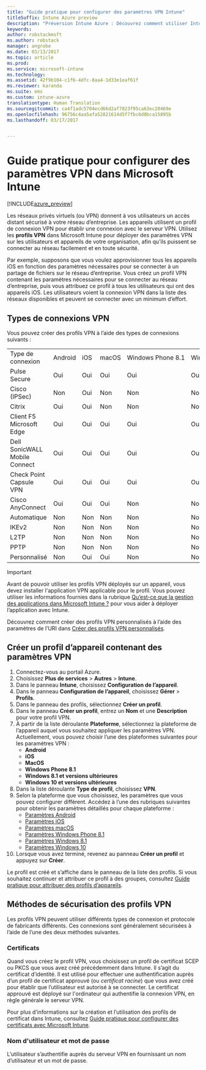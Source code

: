 ```yaml
---
title: "Guide pratique pour configurer des paramètres VPN Intune"
titleSuffix: Intune Azure preview
description: "Préversion Intune Azure : Découvrez comment utiliser Intune pour configurer des connexions VPN sur les appareils que vous gérez."
keywords: 
author: robstackmsft
ms.author: robstack
manager: angrobe
ms.date: 03/13/2017
ms.topic: article
ms.prod: 
ms.service: microsoft-intune
ms.technology: 
ms.assetid: 42f9b104-c1f6-4dfc-8aa4-1d33e1eaf61f
ms.reviewer: karanda
ms.suite: ems
ms.custom: intune-azure
translationtype: Human Translation
ms.sourcegitcommit: ca4f1adc5704ecd66d2af7823f95ca63ec20469e
ms.openlocfilehash: 96756c4aa5afa52821614d5f7fbc6d0bca15895b
ms.lasthandoff: 03/17/2017


---
```


# <a name="how-to-configure-vpn-settings-in-microsoft-intune"></a>Guide pratique pour configurer des paramètres VPN dans Microsoft Intune

[!INCLUDE[azure_preview](../includes/azure_preview.md)]

Les réseaux privés virtuels (ou VPN) donnent à vos utilisateurs un accès distant sécurisé à votre réseau d’entreprise. Les appareils utilisent un profil de connexion VPN pour établir une connexion avec le serveur VPN. Utilisez les **profils VPN** dans Microsoft Intune pour déployer des paramètres VPN sur les utilisateurs et appareils de votre organisation, afin qu’ils puissent se connecter au réseau facilement et en toute sécurité.

Par exemple, supposons que vous voulez approvisionner tous les appareils iOS en fonction des paramètres nécessaires pour se connecter à un partage de fichiers sur le réseau d’entreprise. Vous créez un profil VPN contenant les paramètres nécessaires pour se connecter au réseau d’entreprise, puis vous attribuez ce profil à tous les utilisateurs qui ont des appareils iOS. Les utilisateurs voient la connexion VPN dans la liste des réseaux disponibles et peuvent se connecter avec un minimum d’effort.

## <a name="vpn-connection-types"></a>Types de connexions VPN

Vous pouvez créer des profils VPN à l’aide des types de connexions suivants :

||||||||
|-|-|-|-|-|-|-|
|Type de connexion|Android|iOS|macOS|Windows Phone 8.1|Windows 8.1|Windows 10|
|Pulse Secure|Oui|Oui|Oui|Oui|Oui|Oui|
|Cisco (IPSec)|Non|Oui|Non|Non|Non|Non|
|Citrix|Oui|Oui|Non|Non|Non|Non|
|Client F5 Microsoft Edge|Oui|Oui|Oui|Oui|Oui|Oui|
|Dell SonicWALL Mobile Connect|Oui|Oui|Oui|Oui|Oui|Oui|
|Check Point Capsule VPN|Oui|Oui|Oui|Oui|Oui|Oui|
|Cisco AnyConnect|Oui|Oui|Oui|Non|Non|Non|
|Automatique|Non|Non|Non|Non|Non|Oui|
|IKEv2|Non|Non|Non|Non|Non|Oui|
|L2TP|Non|Non|Non|Non|Non|Oui|
|PPTP|Non|Non|Non|Non|Non|Oui|
|Personnalisé|Non|Oui|Oui|Non|Non|Non|


> [!IMPORTANT]
> Avant de pouvoir utiliser les profils VPN déployés sur un appareil, vous devez installer l'application VPN applicable pour le profil. Vous pouvez utiliser les informations fournies dans la rubrique [Qu’est-ce que la gestion des applications dans Microsoft Intune ?](/intune-azure/manage-apps/what-is-app-management) pour vous aider à déployer l’application avec Intune.  

Découvrez comment créer des profils VPN personnalisés à l’aide des paramètres de l’URI dans [Créer des profils VPN personnalisés](create-custom-vpn-profiles.md).     

## <a name="create-a-device-profile-containing-vpn-settings"></a>Créer un profil d’appareil contenant des paramètres VPN

1. Connectez-vous au portail Azure.
2. Choisissez **Plus de services** > **Autres** > **Intune**.
3. Dans le panneau **Intune**, choisissez **Configuration de l’appareil**.
2. Dans le panneau **Configuration de l’appareil**, choisissez **Gérer** > **Profils**.
3. Dans le panneau des profils, sélectionnez **Créer un profil**.
4. Dans le panneau **Créer un profil**, entrez un **Nom** et une **Description** pour votre profil VPN.
5. À partir de la liste déroulante **Plateforme**, sélectionnez la plateforme de l’appareil auquel vous souhaitez appliquer les paramètres VPN. Actuellement, vous pouvez choisir l’une des plateformes suivantes pour les paramètres VPN :
    - **Android**
    - **iOS**
    - **MacOS**
    - **Windows Phone 8.1**
    - **Windows 8.1 et versions ultérieures**
    - **Windows 10 et versions ultérieures**
6. Dans la liste déroulante **Type de profil**, choisissez **VPN**.
7. Selon la plateforme que vous choisissez, les paramètres que vous pouvez configurer diffèrent. Accédez à l’une des rubriques suivantes pour obtenir les paramètres détaillés pour chaque plateforme :
    - [Paramètres Android](vpn-for-android.md)
    - [Paramètres iOS](vpn-for-ios.md)
    - [Paramètres macOS](vpn-for-macos.md)
    - [Paramètres Windows Phone 8.1](vpn-for-windows-phone-8-1.md)
    - [Paramètres Windows 8.1](vpn-for-windows-8-1.md)
    - [Paramètres Windows 10](vpn-for-windows-10.md)
8. Lorsque vous avez terminé, revenez au panneau **Créer un profil** et appuyez sur **Créer**.

Le profil est créé et s’affiche dans le panneau de la liste des profils.
Si vous souhaitez continuer et attribuer ce profil à des groupes, consultez [Guide pratique pour attribuer des profils d’appareils](how-to-assign-device-profiles.md).


## <a name="methods-of-securing-vpn-profiles"></a>Méthodes de sécurisation des profils VPN

Les profils VPN peuvent utiliser différents types de connexion et protocole de fabricants différents. Ces connexions sont généralement sécurisées à l’aide de l’une des deux méthodes suivantes.

### <a name="certificates"></a>Certificats

Quand vous créez le profil VPN, vous choisissez un profil de certificat SCEP ou PKCS que vous avez créé précédemment dans Intune. Il s’agit du certificat d’identité. Il est utilisé pour effectuer une authentification auprès d’un profil de certificat approuvé (ou *certificat racine*) que vous avez créé pour établir que l’utilisateur est autorisé à se connecter. Le certificat approuvé est déployé sur l'ordinateur qui authentifie la connexion VPN, en règle générale le serveur VPN.

Pour plus d’informations sur la création et l’utilisation des profils de certificat dans Intune, consultez [Guide pratique pour configurer des certificats avec Microsoft Intune](how-to-configure-certificates.md).

### <a name="user-name-and-password"></a>Nom d'utilisateur et mot de passe

L’utilisateur s’authentifie auprès du serveur VPN en fournissant un nom d’utilisateur et un mot de passe.

